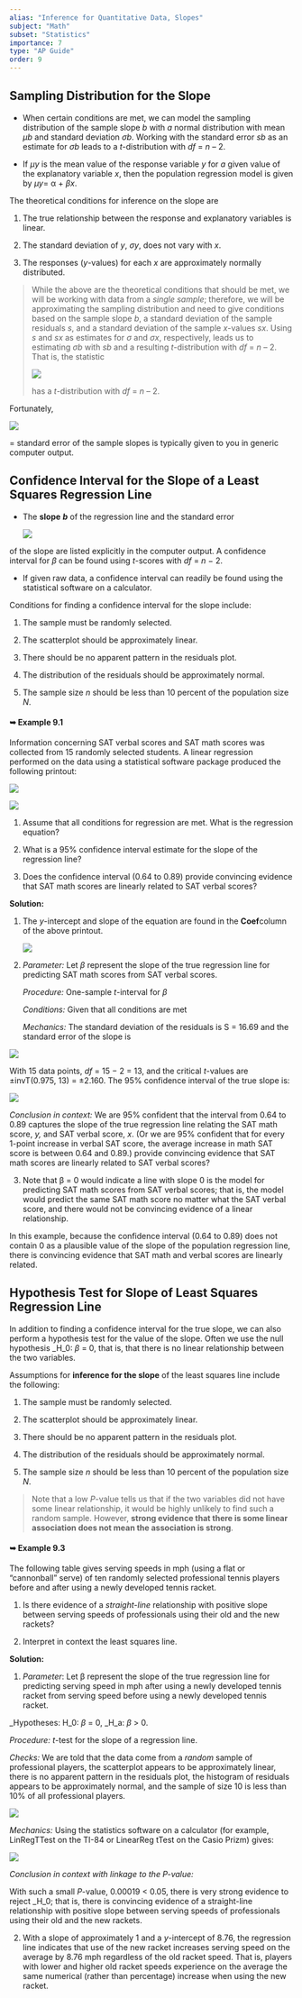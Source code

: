 ```yaml
---
alias: "Inference for Quantitative Data, Slopes"
subject: "Math"
subset: "Statistics"
importance: 7
type: "AP Guide"
order: 9
---
```


## Sampling Distribution for the Slope

- When certain conditions are met, we can model the sampling distribution of the sample slope _b_ with _a_ normal distribution with mean _μb_ and standard deviation _σb_. Working with the standard error _sb_ as an estimate for _σb_ leads to a _t_-distribution with _df_ = _n_ – 2.
    
- If _μy_ is the mean value of the response variable _y_ for _a_ given value of the explanatory variable _x_, then the population regression model is given by _μy_= α + _βx_.
    

The theoretical conditions for inference on the slope are

1. The true relationship between the response and explanatory variables is linear.
    
2. The standard deviation of _y_, _σy_, does not vary with _x_.
    
3. The responses (_y_-values) for each _x_ are approximately normally distributed.
    

> While the above are the theoretical conditions that should be met, we will be working with data from a _single sample_; therefore, we will be approximating the sampling distribution and need to give conditions based on the sample slope _b_, a standard deviation of the sample residuals _s_, and a standard deviation of the sample _x_-values _sx_. Using _s_ and _sx_ as estimates for _σ_ and _σx_, respectively, leads us to estimating _σb_ with _sb_ and a resulting _t_-distribution with _df_ = _n_ – 2. That is, the statistic
> 
> ![](https://knowt-user-attachments.s3.amazonaws.com/643979e734824f26ad2f76190e76590e.jpeg)
> 
> has a _t_-distribution with _df_ = _n_ – 2.

Fortunately,

![](https://knowt-user-attachments.s3.amazonaws.com/297c93e0fd634aa7a99a1bd7bbb31ff9.jpeg)

= standard error of the sample slopes is typically given to you in generic computer output.

## Confidence Interval for the Slope of a Least Squares Regression Line

- The **slope** **_b_** of the regression line and the standard error
    
    ![](https://knowt-user-attachments.s3.amazonaws.com/440148d46d56419cbcba4b316ef30d40.jpeg)
    

of the slope are listed explicitly in the computer output. A confidence interval for _β_ can be found using _t_-scores with _df_ = _n_ − 2.

- If given raw data, a confidence interval can readily be found using the statistical software on a calculator.
    

Conditions for finding a confidence interval for the slope include:

1. The sample must be randomly selected.
    
2. The scatterplot should be approximately linear.
    
3. There should be no apparent pattern in the residuals plot.
    
4. The distribution of the residuals should be approximately normal.
    
5. The sample size _n_ should be less than 10 percent of the population size _N_.
    

#### ➥ **Example 9.1**

Information concerning SAT verbal scores and SAT math scores was collected from 15 randomly selected students. A linear regression performed on the data using a statistical software package produced the following printout:

![](https://knowt-user-attachments.s3.amazonaws.com/956d2403638c45db82099e42f7eb2f90.jpeg)

![](https://knowt-user-attachments.s3.amazonaws.com/83c544c1e13645c991ca04089bcb64fd.jpeg)

1. Assume that all conditions for regression are met. What is the regression equation?
    
2. What is a 95% confidence interval estimate for the slope of the regression line?
    
3. Does the confidence interval (0.64 to 0.89) provide convincing evidence that SAT math scores are linearly related to SAT verbal scores?
    

**Solution:**

1. The _y_-intercept and slope of the equation are found in the **Coef**column of the above printout.  
    
    ![](https://knowt-user-attachments.s3.amazonaws.com/880ab96437ea457a93b473cc7618ac4a.jpeg)
    
2. _Parameter:_ Let _β_ represent the slope of the true regression line for predicting SAT math scores from SAT verbal scores.
    
    _Procedure:_ One-sample _t_-interval for _β_
    
    _Conditions:_ Given that all conditions are met
    
    _Mechanics:_ The standard deviation of the residuals is S = 16.69 and the standard error of the slope is
    

![](https://knowt-user-attachments.s3.amazonaws.com/dcf5a5419fbd4b2c99f026cd31e94d69.jpeg)

With 15 data points, _df_ = 15 − 2 = 13, and the critical _t_-values are ±invT(0.975, 13) = ±2.160. The 95% confidence interval of the true slope is:

![](https://knowt-user-attachments.s3.amazonaws.com/055894de324b42b58050cfa39b8d28bf.jpeg)

_Conclusion in context:_ We are 95% confident that the interval from 0.64 to 0.89 captures the slope of the true regression line relating the SAT math score, _y,_ and SAT verbal score, _x_. (Or we are 95% confident that for every 1-point increase in verbal SAT score, the average increase in math SAT score is between 0.64 and 0.89.) provide convincing evidence that SAT math scores are linearly related to SAT verbal scores?

3. Note that β = 0 would indicate a line with slope 0 is the model for predicting SAT math scores from SAT verbal scores; that is, the model would predict the same SAT math score no matter what the SAT verbal score, and there would not be convincing evidence of a linear relationship.
    

In this example, because the confidence interval (0.64 to 0.89) does not contain 0 as a plausible value of the slope of the population regression line, there is convincing evidence that SAT math and verbal scores are linearly related.

## Hypothesis Test for Slope of Least Squares Regression Line

In addition to finding a confidence interval for the true slope, we can also perform a hypothesis test for the value of the slope. Often we use the null hypothesis _H_0: _β_ = 0, that is, that there is no linear relationship between the two variables.

Assumptions for **inference for the slope** of the least squares line include the following:

1. The sample must be randomly selected.
    
2. The scatterplot should be approximately linear.
    
3. There should be no apparent pattern in the residuals plot.
    
4. The distribution of the residuals should be approximately normal.
    
5. The sample size _n_ should be less than 10 percent of the population size _N_.
    

> Note that a low _P_-value tells us that if the two variables did not have some linear relationship, it would be highly unlikely to find such a random sample. However, **strong evidence that there is some linear association does not mean the association is strong**.

#### ➥ **Example 9.3**

The following table gives serving speeds in mph (using a flat or “cannonball” serve) of ten randomly selected professional tennis players before and after using a newly developed tennis racket.

1. Is there evidence of a _straight-line_ relationship with positive slope between serving speeds of professionals using their old and the new rackets?
    
2. Interpret in context the least squares line.
    

**Solution:**

1. _Parameter_: Let β represent the slope of the true regression line for predicting serving speed in mph after using a newly developed tennis racket from serving speed before using a newly developed tennis racket.
    

_Hypotheses: H_0: _β_ = 0, _H_a: _β_ > 0.

_Procedure:_ _t_-test for the slope of a regression line.

_Checks:_ We are told that the data come from a _random_ sample of professional players, the scatterplot appears to be approximately linear, there is no apparent pattern in the residuals plot, the histogram of residuals appears to be approximately normal, and the sample of size 10 is less than 10% of all professional players.

![](https://knowt-user-attachments.s3.amazonaws.com/74cf350e98e74103913561c2d0ee5358.jpeg)

_Mechanics:_ Using the statistics software on a calculator (for example, LinRegTTest on the TI-84 or LinearReg tTest on the Casio Prizm) gives:

![](https://knowt-user-attachments.s3.amazonaws.com/816cbf36f055458986d73b6e5981bb5b.jpeg)

_Conclusion in context with linkage to the P-value:_

With such a small _P_-value, 0.00019 < 0.05, there is very strong evidence to reject _H_0; that is, there is convincing evidence of a straight-line relationship with positive slope between serving speeds of professionals using their old and the new rackets.

2. With a slope of approximately 1 and a _y_-intercept of 8.76, the regression line indicates that use of the new racket increases serving speed on the average by 8.76 mph regardless of the old racket speed. That is, players with lower and higher old racket speeds experience on the average the same numerical (rather than percentage) increase when using the new racket.